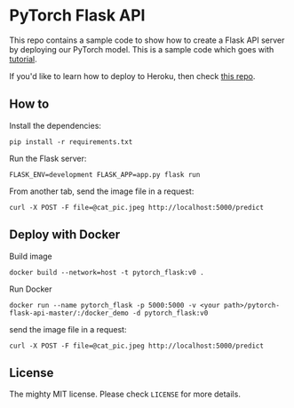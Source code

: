 # PyTorch Flask API

This repo contains a sample code to show how to create a Flask API server by deploying our PyTorch model. This is a sample code which goes with [tutorial](https://pytorch.org/tutorials/intermediate/flask_rest_api_tutorial.html).

If you'd like to learn how to deploy to Heroku, then check [this repo](https://github.com/avinassh/pytorch-flask-api-heroku).


## How to 

Install the dependencies:

    pip install -r requirements.txt


Run the Flask server:

    FLASK_ENV=development FLASK_APP=app.py flask run


From another tab, send the image file in a request:

    curl -X POST -F file=@cat_pic.jpeg http://localhost:5000/predict

## Deploy with Docker

Build image

    docker build --network=host -t pytorch_flask:v0 .

Run Docker

    docker run --name pytorch_flask -p 5000:5000 -v <your path>/pytorch-flask-api-master/:/docker_demo -d pytorch_flask:v0

send the image file in a request:

    curl -X POST -F file=@cat_pic.jpeg http://localhost:5000/predict

## License

The mighty MIT license. Please check `LICENSE` for more details.

